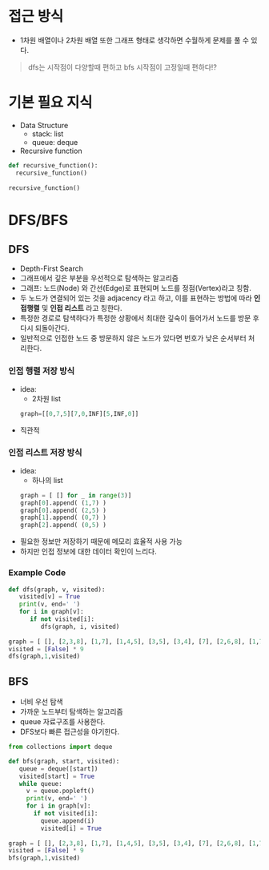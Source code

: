 # 접근 방식
* 1차원 배열이나 2차원 배열 또한 그래프 형태로 생각하면 수월하게 문제를 풀 수 있다.
> dfs는 시작점이 다양할때 편하고 bfs 시작점이 고정일때 편하다!?  

# 기본 필요 지식
* Data Structure
  * stack: list 
  * queue: deque
* Recursive function
```python
def recursive_function():
  recursive_function()
  
recursive_function()
```

# DFS/BFS
## DFS
* Depth-First Search
* 그래프에서 깊은 부분을 우선적으로 탐색하는 알고리즘 
* 그래프: 노드(Node) 와 간선(Edge)로 표현되며 노드를 정점(Vertex)라고 칭함.
* 두 노드가 연결되어 있는 것을 adjacency 라고 하고, 이를 표현하는 방법에 따라 **인접행렬** 및 **인접 리스트** 라고 칭한다.
* 특정한 경로로 탐색하다가 특정한 상황에서 최대한 깊숙이 들어가서 노드를 방문 후 다시 되돌아간다.
* 일반적으로 인접한 노드 중 방문하지 않은 노드가 있다면 번호가 낮은 순서부터 처리한다.
### **인접 행렬** 저장 방식
* idea:
  * 2차원 list
  ```python INF=99999 
  graph=[[0,7,5][7,0,INF][5,INF,0]]
  ```
* 직관적
### **인접 리스트** 저장 방식
* idea:
  * 하나의 list
  ```python
  graph = [ [] for _ in range(3)]
  graph[0].append( (1,7) )
  graph[0].append( (2,5) )
  graph[1].append( (0,7) )
  graph[2].append( (0,5) )
  ```
* 필요한 정보만 저장하기 때문에 메모리 효율적 사용 가능
* 하지만 인접 정보에 대한 데이터 확인이 느리다.
### Example Code
```python
def dfs(graph, v, visited):
   visited[v] = True
   print(v, end=' ')
   for i in graph[v]:
      if not visited[i]:
         dfs(graph, i, visited)
         
graph = [ [], [2,3,8], [1,7], [1,4,5], [3,5], [3,4], [7], [2,6,8], [1,7] ] 
visited = [False] * 9
dfs(graph,1,visited)
```
## BFS
* 너비 우선 탐색
* 가까운 노드부터 탐색하는 알고리즘
* queue 자료구조를 사용한다.
* DFS보다 빠른 접근성을 야기한다.
```python
from collections import deque

def bfs(graph, start, visited):
   queue = deque([start])
   visited[start] = True
   while queue:
     v = queue.popleft()
     print(v, end=' ')
     for i in graph[v]:
       if not visited[i]:
         queue.append(i)
         visited[i] = True
  
graph = [ [], [2,3,8], [1,7], [1,4,5], [3,5], [3,4], [7], [2,6,8], [1,7] ] 
visited = [False] * 9
bfs(graph,1,visited)
```
